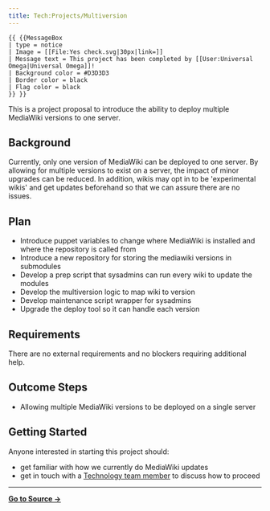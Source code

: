 ```yaml
---
title: Tech:Projects/Multiversion
---
```


```
{{ {{MessageBox
| type = notice
| Image = [[File:Yes check.svg|30px|link=]]
| Message text = This project has been completed by [[User:Universal Omega|Universal Omega]]!
| Background color = #D3D3D3
| Border color = black
| Flag color = black
}} }}
```

This is a project proposal to introduce the ability to deploy multiple MediaWiki versions to one server.

## Background 

Currently, only one version of MediaWiki can be deployed to one server. By allowing for multiple versions to exist on a server, the impact of minor upgrades can be reduced. In addition, wikis may opt in to be 'experimental wikis' and get updates beforehand so that we can assure there are no issues.

## Plan 

* Introduce puppet variables to change where MediaWiki is installed and where the repository is called from
* Introduce a new repository for storing the mediawiki versions in submodules
* Develop a prep script that sysadmins can run every wiki to update the modules
* Develop the multiversion logic to map wiki to version
* Develop maintenance script wrapper for sysadmins
* Upgrade the deploy tool so it can handle each version

## Requirements 

There are no external requirements and no blockers requiring additional help.

## Outcome Steps 

* Allowing multiple MediaWiki versions to be deployed on a single server

## Getting Started 

Anyone interested in starting this project should:
* get familiar with how we currently do MediaWiki updates
* get in touch with a [Technology team member](/tech-docs/techvolunteers) to discuss how to proceed

----
**[Go to Source &rarr;](https://meta.miraheze.org/wiki/Tech:Projects/Multiversion)**